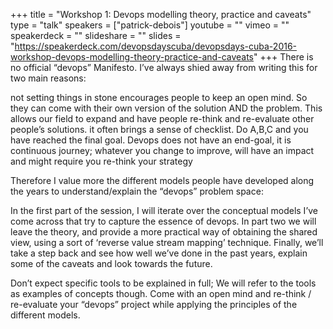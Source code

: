 +++
title = "Workshop 1: Devops modelling theory, practice and caveats"
type = "talk"
speakers = ["patrick-debois"]
youtube = ""
vimeo = ""
speakerdeck = ""
slideshare = ""
slides = "https://speakerdeck.com/devopsdayscuba/devopsdays-cuba-2016-workshop-devops-modelling-theory-practice-and-caveats"
+++
There is no official “devops” Manifesto. I’ve always shied away from writing this for two main reasons:

not setting things in stone encourages people to keep an open mind. So they can come with their own version
of the solution AND the problem. This allows our field to expand and have people re-think and re-evaluate
other people’s solutions.
it often brings a sense of checklist. Do A,B,C and you have reached the final goal. Devops does not have
an end-goal, it is continuous journey; whatever you change to improve, will have an impact and might require
you re-think your strategy
 
Therefore I value more the different models people have developed along the years to understand/explain
the “devops” problem space:
 
In the first part of the session, I will iterate over the conceptual models I’ve come across that try
to capture the essence of devops. In part two we will leave the theory, and provide a more practical way
of obtaining the shared view, using a sort of ‘reverse value stream mapping’ technique. Finally, we’ll
take a step back and see how well we’ve done in the past years, explain some of the caveats and look towards
the future.
 
Don’t expect specific tools to be explained in full; We will refer to the tools as examples of concepts
though. Come with an open mind and re-think / re-evaluate your “devops” project while applying the principles
of the different models.